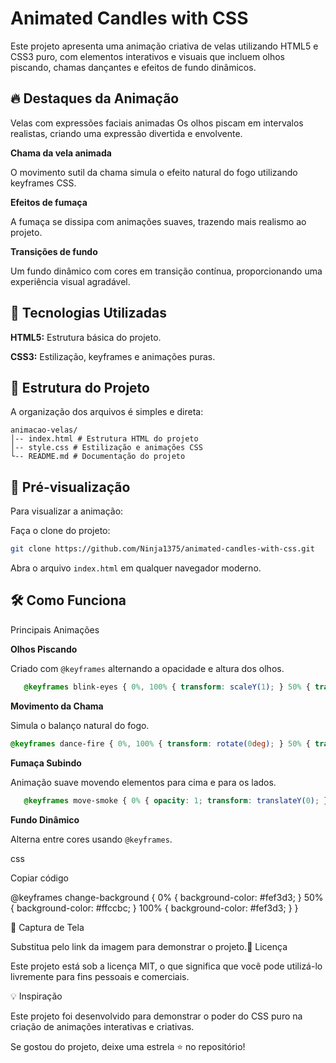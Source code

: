 # Animated Candles with CSS

Este projeto apresenta uma animação criativa de velas utilizando HTML5 e CSS3 puro, com elementos interativos e visuais que incluem olhos piscando, chamas dançantes e efeitos de fundo dinâmicos.

## 🔥 Destaques da Animação

Velas com expressões faciais animadas
Os olhos piscam em intervalos realistas, criando uma expressão divertida e envolvente.

**Chama da vela animada**

O movimento sutil da chama simula o efeito natural do fogo utilizando keyframes CSS.

**Efeitos de fumaça**

A fumaça se dissipa com animações suaves, trazendo mais realismo ao projeto.

**Transições de fundo**

Um fundo dinâmico com cores em transição contínua, proporcionando uma experiência visual agradável.

## 🚀 Tecnologias Utilizadas

**HTML5:** Estrutura básica do projeto.

**CSS3:** Estilização, keyframes e animações puras.

## 📂 Estrutura do Projeto

A organização dos arquivos é simples e direta:

```plaintext
animacao-velas/
│-- index.html # Estrutura HTML do projeto
│-- style.css # Estilização e animações CSS
└-- README.md # Documentação do projeto
```

## 🎥 Pré-visualização

Para visualizar a animação:

Faça o clone do projeto:

   ```bash
   git clone https://github.com/Ninja1375/animated-candles-with-css.git
   ```

Abra o arquivo `index.html` em qualquer navegador moderno.

## 🛠️ Como Funciona

Principais Animações

**Olhos Piscando**

Criado com `@keyframes` alternando a opacidade e altura dos olhos.

```css
   @keyframes blink-eyes { 0%, 100% { transform: scaleY(1); } 50% { transform: scaleY(0.1); } }
   ```

**Movimento da Chama**

Simula o balanço natural do fogo.

   ```css
   @keyframes dance-fire { 0%, 100% { transform: rotate(0deg); } 50% { transform: rotate(2deg); } }
   ```

**Fumaça Subindo**

Animação suave movendo elementos para cima e para os lados.

```css
   @keyframes move-smoke { 0% { opacity: 1; transform: translateY(0); } 100% { opacity: 0; transform: translateY(-50px); } }
   ```

**Fundo Dinâmico**

Alterna entre cores usando `@keyframes`.

css

Copiar código

@keyframes change-background { 0% { background-color: #fef3d3; } 50% { background-color: #ffccbc; } 100% { background-color: #fef3d3; } } 

🎨 Captura de Tela


Substitua pelo link da imagem para demonstrar o projeto.📜 Licença

Este projeto está sob a licença MIT, o que significa que você pode utilizá-lo livremente para fins pessoais e comerciais.

💡 Inspiração

Este projeto foi desenvolvido para demonstrar o poder do CSS puro na criação de animações interativas e criativas.

Se gostou do projeto, deixe uma estrela ⭐ no repositório!
